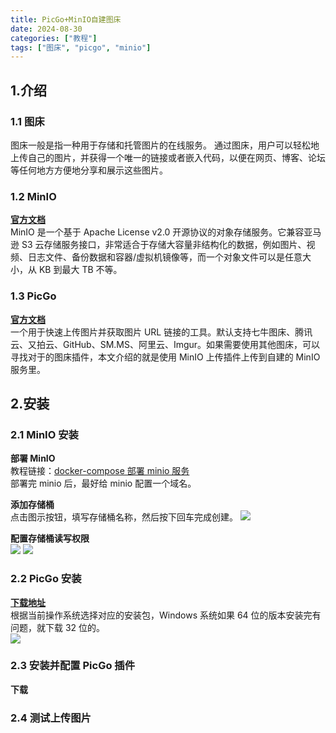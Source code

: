 ```yaml
---
title: PicGo+MinIO自建图床
date: 2024-08-30
categories: ["教程"]
tags: ["图床", "picgo", "minio"]
---
```


## 1.介绍

### 1.1 图床

图床一般是指一种用于存储和托管图片的在线服务。
通过图床，用户可以轻松地上传自己的图片，并获得一个唯一的链接或者嵌入代码，以便在网页、博客、论坛等任何地方方便地分享和展示这些图片。

### 1.2 MinIO

[**官方文档**](https://www.minio.org.cn/docs/minio/kubernetes/upstream/index.html)  
MinIO 是一个基于 Apache License v2.0 开源协议的对象存储服务。它兼容亚马逊 S3 云存储服务接口，非常适合于存储大容量非结构化的数据，例如图片、视频、日志文件、备份数据和容器/虚拟机镜像等，而一个对象文件可以是任意大小，从 KB 到最大 TB 不等。

### 1.3 PicGo

[**官方文档**](https://picgo.github.io/PicGo-Doc/zh/guide/)  
一个用于快速上传图片并获取图片 URL 链接的工具。默认支持七牛图床、腾讯云、又拍云、GitHub、SM.MS、阿里云、Imgur。如果需要使用其他图床，可以寻找对于的图床插件，本文介绍的就是使用 MinIO 上传插件上传到自建的 MinIO 服务里。

## 2.安装

### 2.1 MinIO 安装

**部署 MinIO**  
教程链接：[docker-compose 部署 minio 服务](https://blog.qiang.uk/2023/02/01/好用的docker应用汇总/#minio单机部署)  
部署完 minio 后，最好给 minio 配置一个域名。

**添加存储桶**  
点击图示按钮，填写存储桶名称，然后按下回车完成创建。
![](https://minio.qiang.uk/static/2024/08/30/9945329c78051eb943788e7d999053f8.jpg)

**配置存储桶读写权限**  
![](https://minio.qiang.uk/static/2024/08/30/597255acf4375fe9db671b6a5e2a493e.jpg)
![](https://minio.qiang.uk/static/2024/08/30/41dbb49777b1d7dbb3cb92f0a352f5dc.jpg)

### 2.2 PicGo 安装

[**下载地址**](https://github.com/Molunerfinn/PicGo/releases)  
根据当前操作系统选择对应的安装包，Windows 系统如果 64 位的版本安装完有问题，就下载 32 位的。  
![](https://minio.qiang.uk/static/2024/08/30/b16c70598b4c3b7f02198751918e838b.jpg)

### 2.3 安装并配置 PicGo 插件

**下载**  

### 2.4 测试上传图片
